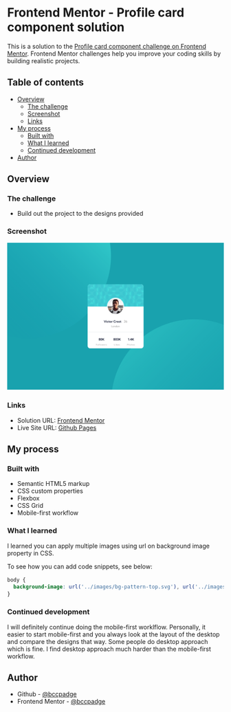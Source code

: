 # Frontend Mentor - Profile card component solution

This is a solution to the [Profile card component challenge on Frontend Mentor](https://www.frontendmentor.io/challenges/profile-card-component-cfArpWshJ). Frontend Mentor challenges help you improve your coding skills by building realistic projects. 

## Table of contents

- [Overview](#overview)
  - [The challenge](#the-challenge)
  - [Screenshot](#screenshot)
  - [Links](#links)
- [My process](#my-process)
  - [Built with](#built-with)
  - [What I learned](#what-i-learned)
  - [Continued development](#continued-development)
- [Author](#author)


## Overview

### The challenge

- Build out the project to the designs provided


### Screenshot
![](./screenshot/desktop.png)



### Links

- Solution URL: [Frontend Mentor](https://www.frontendmentor.io/solutions/profile-card-component-using-css-grid-and-flexbox-chnOa5tt15)
- Live Site URL: [Github Pages](https://bccpadge.github.io/Profile-Card-Component/)

## My process

### Built with

- Semantic HTML5 markup
- CSS custom properties
- Flexbox
- CSS Grid
- Mobile-first workflow

### What I learned

I learned you can apply multiple images using url on background image property in CSS.

To see how you can add code snippets, see below:

```css
body {
  background-image: url('../images/bg-pattern-top.svg'), url('../images/bg-pattern-bottom.svg');
}
```


### Continued development

I will definitely continue doing the mobile-first worklflow. Personally, it easier to start mobile-first and you always look at the layout of the desktop and compare the designs that way. Some people do desktop approach which is fine. I find desktop approach much harder than the mobile-first workflow. 



## Author
- Github - [@bccpadge](https://github.com/bccpadge)
- Frontend Mentor - [@bccpadge](https://www.frontendmentor.io/profile/bccpadge)


